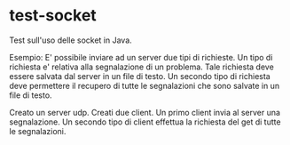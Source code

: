 test-socket
===========

Test sull'uso delle socket in Java.

Esempio:
E' possibile inviare ad un server due tipi di richieste.
Un tipo di richiesta e' relativa alla segnalazione di un problema. Tale richiesta deve essere salvata dal server in un file di testo.
Un secondo tipo di richiesta deve permettere il recupero di tutte le segnalazioni che sono salvate in un file di testo.

Creato un server udp.
Creati due client.
Un primo client invia al server una segnalazione.
Un secondo tipo di client effettua la richiesta del get di tutte le segnalazioni.
